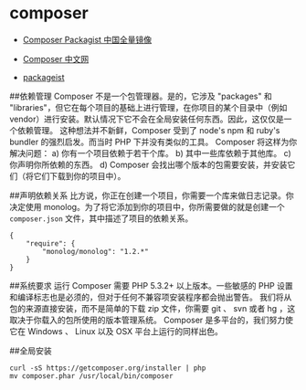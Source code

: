 # composer

* [Composer Packagist 中国全量镜像](http://www.phpcomposer.com/)

* [Composer 中文网](http://docs.phpcomposer.com/)

* [packageist](https://packagist.org/)


##依赖管理
Composer 不是一个包管理器。是的，它涉及 "packages" 和 "libraries"，但它在每个项目的基础上进行管理，在你项目的某个目录中（例如 vendor）进行安装。默认情况下它不会在全局安装任何东西。因此，这仅仅是一个依赖管理。
这种想法并不新鲜，Composer 受到了 node's npm 和 ruby's bundler 的强烈启发。而当时 PHP 下并没有类似的工具。
Composer 将这样为你解决问题：
a) 你有一个项目依赖于若干个库。
b) 其中一些库依赖于其他库。
c) 你声明你所依赖的东西。
d) Composer 会找出哪个版本的包需要安装，并安装它们（将它们下载到你的项目中）。

##声明依赖关系
比方说，你正在创建一个项目，你需要一个库来做日志记录。你决定使用 monolog。为了将它添加到你的项目中，你所需要做的就是创建一个 ```composer.json``` 文件，其中描述了项目的依赖关系。

```
{
    "require": {
        "monolog/monolog": "1.2.*"
    }
}
```

##系统要求
运行 Composer 需要 PHP 5.3.2+ 以上版本。一些敏感的 PHP 设置和编译标志也是必须的，但对于任何不兼容项安装程序都会抛出警告。
我们将从包的来源直接安装，而不是简单的下载 zip 文件，你需要 git 、 svn 或者 hg ，这取决于你载入的包所使用的版本管理系统。
Composer 是多平台的，我们努力使它在 Windows 、 Linux 以及 OSX 平台上运行的同样出色。

##全局安装

```
curl -sS https://getcomposer.org/installer | php
mv composer.phar /usr/local/bin/composer
```



